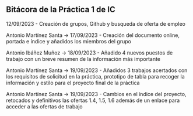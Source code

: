 **Bitácora de la Práctica 1 de IC**
-------------------------------------------------------------------------
12/09/2023 - Creación de grupos, Github y busqueda de oferta de empleo

Antonio Martínez Santa -> 17/09/2023 - Creación del documento online, portada e índice y añadidos los miembros del grupo

Antonio Ibáñez Muñoz -> 18/09/2023 - Añadido 4 nuevos puestos de trabajo con un breve resumen de la información más importante

Antonio Martínez Santa -> 19/09/2023 - Añadidos 3 trabajos acertados con los requisitos de solicitud en la práctica, prototipo de tabla para recoger la información y estilo para el proyecto final de la práctica

Antonio Martínez Santa -> 19/09/2023 - Cambios en el índice del proyecto, retocados y definitivos las ofertas 1.4, 1.5, 1.6 además de un enlace para acceder a las ofertas de trabajo
